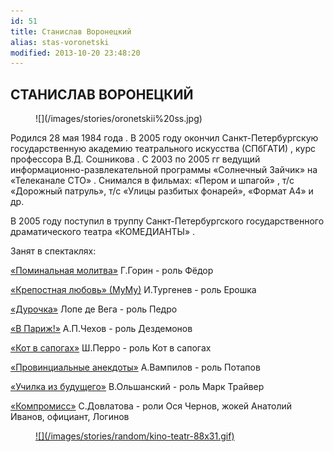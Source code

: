 ```yaml
---
id: 51
title: Станислав Воронецкий
alias: stas-voronetski
modified: 2013-10-20 23:48:20
---
```


## СТАНИСЛАВ ВОРОНЕЦКИЙ

<figure>
![](/images/stories/oronetskii%20ss.jpg)
</figure>

Родился 28 мая 1984 года . В 2005 году окончил Санкт-Петербургскую государственную академию театрального искусства (СПбГАТИ) , курс профессора В.Д. Сошникова . С 2003 по 2005 гг ведущий информационно-развлекательной программы «Солнечный Зайчик» на «Телеканале СТО» . Снимался в фильмах: «Пером и шпагой» , т/с «Дорожный патруль», т/с «Улицы разбитых фонарей», «Формат А4» и др.

В 2005 году поступил в труппу Санкт-Петербургского государственного драматического театра «КОМЕДИАНТЫ» .

Занят в спектаклях:

[«Поминальная молитва»](97-pominalnaia-molitva.html) Г.Горин - роль Фёдор

[«Крепостная любовь» (МуМу)](46-mumu.html) И.Тургенев - роль Ерошка

[«Дурочка»](44-dyrochka.html) Лопе де Вега - роль Педро

[«В Париж!»](41-v-paris.html) А.П.Чехов - роль Дездемонов

[«Кот в сапогах»](74-kot-v-sapogah.html) Ш.Перро - роль Кот в сапогах

[«Провинциальные анекдоты»](71-anekdoti.html) А.Вампилов - роль Потапов

[«Училка из будущего»](90-ychilka.html) В.Ольшанский - роль Марк Трайвер

[«Компромисс»](282-kompromiss-sdovlatov.html) С.Довлатова - роли Ося Чернов, жокей Анатолий Иванов, официант, Логинов

<figure><a href="http://www.kino-teatr.ru/teatr/acter/m/ros/31838/bio/">
![](/images/stories/random/kino-teatr-88x31.gif)
</a></figure>

